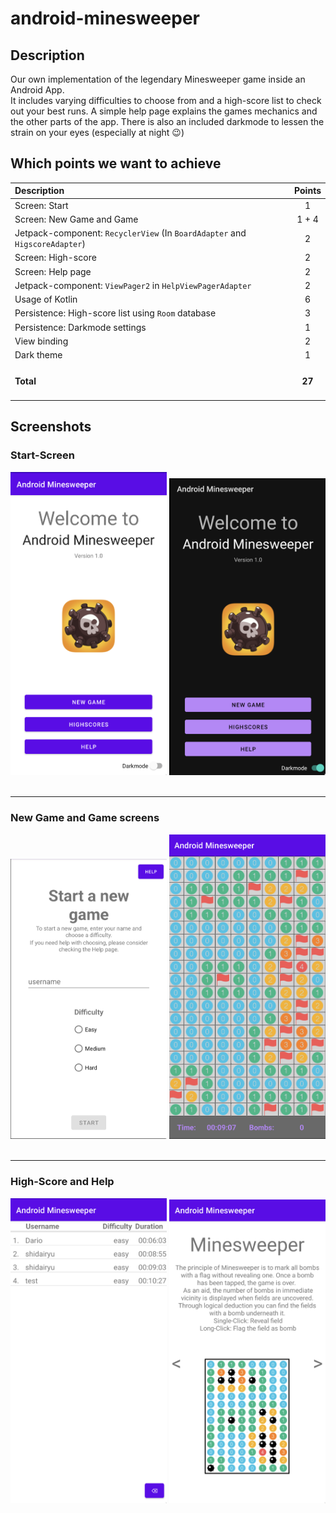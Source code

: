 # android-minesweeper
## Description
Our own implementation of the legendary Minesweeper game inside an Android App. <br>
It includes varying difficulties to choose from and a high-score list to check out your best runs.
A simple help page explains the games mechanics and the other parts of the app.
There is also an included darkmode to lessen the strain on your eyes (especially at night 😉) 

## Which points we want to achieve

| Description                                                                 |   Points    |
|:----------------------------------------------------------------------------|:-----------:|
| Screen: Start                                                               |      1      |
| Screen: New Game and Game                                                   |    1 + 4    |
| Jetpack-component: `RecyclerView` (In `BoardAdapter` and `HigscoreAdapter`) |      2      |
| Screen: High-score                                                          |      2      |
| Screen: Help page                                                           |      2      |
| Jetpack-component: `ViewPager2` in `HelpViewPagerAdapter`                   |      2      |
| Usage of Kotlin                                                             |      6      |
| Persistence: High-score list using `Room` database                          |      3      |
| Persistence: Darkmode settings                                              |      1      |
| View binding                                                                |      2      |
| Dark theme                                                                  |      1      |
| <h4>Total</h4>                                                              | <h4>27</h4> |

## Screenshots
### Start-Screen
<div float="left"> 
<img src="pictures/startscreen_light.png" width="250" />
<img src="pictures/startscreen_dark.png" width="250" />
</div>

<br>

--- 


### New Game and Game screens
<div float="left"> 
<img src="pictures/newgame.png" width="250" />
<img src="pictures/gamescreen.png" width="250" />
</div>

<br>

--- 
### High-Score and Help
<div float="left"> 
<img src="pictures/highscore.png" width="250" />
<img src="pictures/help.png" width="250" />
</div>
